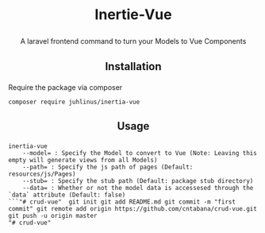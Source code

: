 # <p align="center">Inertie-Vue</p>

<p align="center">A laravel frontend command to turn your Models to Vue Components</p>

## <p align="center">Installation</p>

Require the package via composer

`composer require juhlinus/inertia-vue`

## <p align="center">Usage</p>

```
inertia-vue
    --model= : Specify the Model to convert to Vue (Note: Leaving this empty will generate views from all Models)
    --path= : Specify the js path of pages (Default: resources/js/Pages)
    --stub= : Specify the stub path (Default: package stub directory)
    --data= : Whether or not the model data is accessesed through the `data` attribute (Default: false)
```"# crud-vue"  git init git add README.md git commit -m "first commit" git remote add origin https://github.com/cntabana/crud-vue.git git push -u origin master
"# crud-vue" 
